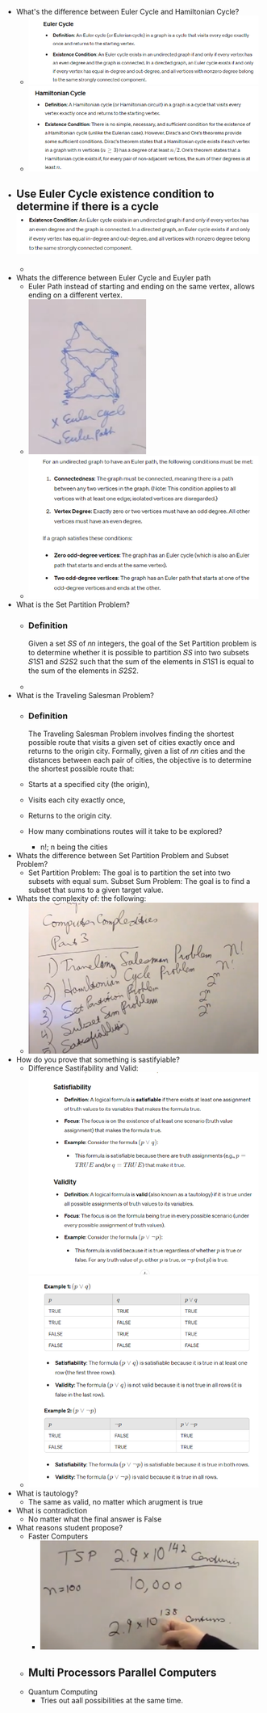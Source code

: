 - What's the difference between Euler Cycle and Hamiltonian Cycle?
	- ![image.png](../assets/image_1716267482195_0.png)
	- ![image.png](../assets/image_1716267489965_0.png)
- Use Euler Cycle existence condition to determine if there is a cycle ![image.png](../assets/image_1716267775116_0.png)
	-
	-
- Whats the difference between Euler Cycle and Euyler path
	- Euler Path instead of starting and ending on the same vertex, allows ending on a different vertex.
	- ![image.png](../assets/image_1716267748731_0.png)
	- ![image.png](../assets/image_1716267841252_0.png)
- What is the Set Partition Problem?
	- ### Definition
	  
	  Given a set 𝑆*S* of 𝑛*n* integers, the goal of the Set Partition problem is to determine whether it is possible to partition 𝑆*S* into two subsets 𝑆1*S*1​ and 𝑆2*S*2​ such that the sum of the elements in 𝑆1*S*1​ is equal to the sum of the elements in 𝑆2*S*2​.
	-
- What is the Traveling Salesman Problem?
	- ### Definition
	  
	  The Traveling Salesman Problem involves finding the shortest possible route that visits a given set of cities exactly once and returns to the origin city. Formally, given a list of 𝑛*n* cities and the distances between each pair of cities, the objective is to determine the shortest possible route that:
	- Starts at a specified city (the origin),
	- Visits each city exactly once,
	- Returns to the origin city.
	- How many combinations routes will it take to be explored?
		- n!; n being the cities
- Whats the difference between Set Partition Problem and Subset Problem?
	- Set Partition Problem: The goal is to partition the set into two subsets with equal sum.
	  Subset Sum Problem: The goal is to find a subset that sums to a given target value.
- Whats the complexity of: the following:
	- ![image.png](../assets/image_1716271884023_0.png)
- How do you prove that something is sastifyiable?
	- Difference Sastifability and Valid:
	  ![image.png](../assets/image_1716276732639_0.png)
	- ![image.png](../assets/image_1716276745759_0.png)
- What is tautology?
	- The same as valid, no matter which arugment is true
- What is contradiction
	- No matter what the final answer is False
- What reasons student propose?
	- Faster Computers
		- ![image.png](../assets/image_1716277533696_0.png)
	- Multi Processors Parallel Computers
		-
	- Quantum Computing
		- Tries out aall possibilities at the same time.